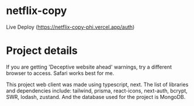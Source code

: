 # netflix-copy

Live Deploy
(https://netflix-copy-phi.vercel.app/auth)

# Project details 

If you are getting 'Deceptive website ahead' warnings, try a different browser to access. Safari works best for me.

This project web client was made using typescript, next. The list of libraries and dependencies include: tailwind, prisma, react-icons, next-auth, bcrypt, SWR, lodash, zustand. And the database used for the project is MongoDB.

